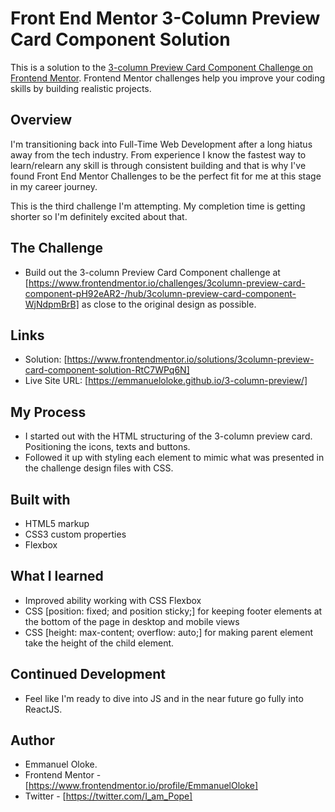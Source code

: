 # Front End Mentor 3-Column Preview Card Component Solution

This is a solution to the [3-column Preview Card Component Challenge on Frontend Mentor](https://www.frontendmentor.io/challenges/3column-preview-card-component-pH92eAR2-/hub/3column-preview-card-component-WjNdpmBrB). Frontend Mentor challenges help you improve your coding skills by building realistic projects.

## Overview

I'm transitioning back into Full-Time Web Development after a long hiatus away from the tech industry. From experience I know the fastest way to learn/relearn any skill is through consistent building and that is why I've found Front End Mentor Challenges to be the perfect fit for me at this stage in my career journey.

This is the third challenge I'm attempting. My completion time is getting shorter so I'm definitely excited about that.

## The Challenge

- Build out the 3-column Preview Card Component challenge at [https://www.frontendmentor.io/challenges/3column-preview-card-component-pH92eAR2-/hub/3column-preview-card-component-WjNdpmBrB] as close to the original design as possible.

## Links

- Solution: [https://www.frontendmentor.io/solutions/3column-preview-card-component-solution-RtC7WPq6N]
- Live Site URL: [https://emmanueloloke.github.io/3-column-preview/]

## My Process

- I started out with the HTML structuring of the 3-column preview card. Positioning the icons, texts and buttons.
- Followed it up with styling each element to mimic what was presented in the challenge design files with CSS.

## Built with

- HTML5 markup
- CSS3 custom properties
- Flexbox

## What I learned

- Improved ability working with CSS Flexbox
- CSS [position: fixed; and position sticky;] for keeping footer elements at the bottom of the page in desktop and mobile views
- CSS [height: max-content; overflow: auto;] for making parent element take the height of the child element.

## Continued Development

- Feel like I'm ready to dive into JS and in the near future go fully into ReactJS.

## Author

- Emmanuel Oloke.
- Frontend Mentor - [https://www.frontendmentor.io/profile/EmmanuelOloke]
- Twitter - [https://twitter.com/I_am_Pope]
